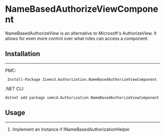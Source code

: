 # NameBasedAuthorizeViewComponent
NameBasedAuthorizeView is an alternative to Microsoft's AuthorizeView. It allows for even more control over what roles can access a component.

## Installation


***
PMC:

     Install-Package Ziemcd.Authorization.NameBasedAuthorizeViewComponent 

.NET CLI:

    dotnet add package iemcd.Authorization.NameBasedAuthorizeViewComponent

## Usage

***
1. Implement an Instance if INameBasedAuthorizationHelper
    